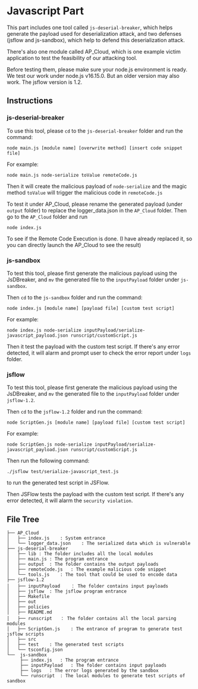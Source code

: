 # Javascript Part

This part includes one tool called `js-deserial-breaker`, which helps generate the payload used for deserialization attack, and two defenses (jsflow and js-sandbox), which help to defend this deserialization attack.

There's also one module called AP_Cloud, which is one example victim application to test the feasibility of our attacking tool.

Before testing them, please make sure your node.js environment is ready. We test our work under node.js v16.15.0. But an older version may also work. The jsflow version is 1.2.

## Instructions

### js-deserial-breaker

To use this tool, please `cd` to the `js-deserial-breaker` folder and run the command: 

```
node main.js [module name] [overwrite method] [insert code snippet file]
```

For example:

```
node main.js node-serialize toValue remoteCode.js
```

Then it will create the malicious payload of `node-serialize` and the magic method `toValue` will trigger the malicious code in `remoteCode.js`

To test it under AP_Cloud, please rename the generated payload (under `output` folder) to replace the logger_data.json in the `AP_Cloud` folder. Then go to the `AP_Cloud` folder and run 

```
node index.js
```

To see if the Remote Code Execution is done. (I have already replaced it, so you can directly launch the AP_Cloud to see the result)

### js-sandbox

To test this tool, please first generate the malicious payload using the JsDBreaker, and `mv` the generated file to the `inputPayload` folder under `js-sandbox`. 

Then `cd` to the `js-sandbox` folder and run the command: 

```
node index.js [module name] [payload file] [custom test script]
```

For example:

```
node index.js node-serialize inputPayload/serialize-javascript_payload.json runscript/customScript.js
```

Then it test the payload with the custom test script. If there's any error detected, it will alarm and prompt user to check the error report under `logs` folder.

### jsflow

To test this tool, please first generate the malicious payload using the JsDBreaker, and `mv` the generated file to the `inputPayload` folder under `jsflow-1.2`. 

Then `cd` to the `jsflow-1.2` folder and run the command: 

```
node ScriptGen.js [module name] [payload file] [custom test script]
```

For example:

```
node ScriptGen.js node-serialize inputPayload/serialize-javascript_payload.json runscript/customScript.js
```

Then run the following command:

```
./jsflow test/serialize-javascript_test.js
```

to run the generated test script in JSFlow.

Then JSFlow tests the payload with the custom test script. If there's any error detected, it will alarm the `security violation`.

## File Tree
```
├── AP_Cloud
│   ├── index.js	: System entrance
│   └── logger_data.json	: The serialized data which is vulnerable
├── js-deserial-breaker
│   ├── lib	: The folder includes all the local modules
│   ├── main.js	: The program entrance
│   ├── output	: The folder contains the output payloads
│   ├── remoteCode.js	: The example malicious code snippet
│   └── tools.js	: The tool that could be used to encode data
├── jsflow-1.2
│   ├── inputPayload	： The folder contains input payloads
│   ├── jsflow	: The jsflow program entrance
│   ├── Makefile
│   ├── out
│   ├── policies
│   ├── README.md
│   ├── runscript	： The folder contains all the local parsing modules
│   ├── ScriptGen.js	: The entrance of program to generate test jsflow scripts
│   ├── src
│   ├── test	: The generated test scripts
│   └── tsconfig.json
└──  js-sandbox
     ├── index.js	: The program entrance
     ├── inputPayload	: The folder contains input payloads
     ├── logs	: The error logs generated by the sandbox
     └── runscript	: The local modules to generate test scripts of sandbox
```

